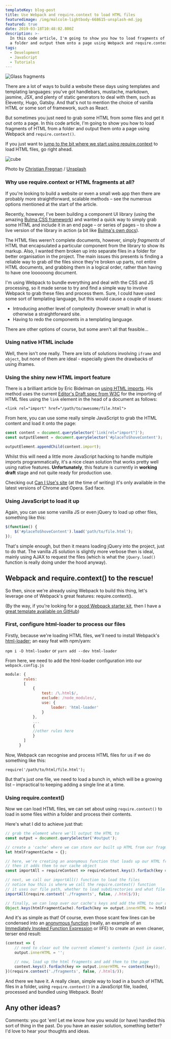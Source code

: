 ```yaml
---
templateKey: blog-post
title: Use Webpack and require.context to load HTML files
featuredimage: /img/malcolm-lightbody-668615-unsplash-md.jpg
featured: true
date: 2019-03-18T10:48:02.800Z
description: >-
  In this code article, I'm going to show you how to load fragments of HTML from
  a folder and output them onto a page using Webpack and require.context().
tags:
  - Development
  - JavaScript
  - Tutorials
---
```


![Glass fragments](/img/malcolm-lightbody-668615-unsplash-md.jpg)

There are a lot of ways to build a website these days using templates and templating languages: you've got handlebars, mustache, markdown, jasmine, JSX, and plenty of static generators to deal with them, such as Eleventy, Hugo, Gatsby. And that's not to mention the choice of vanilla HTML or some sort of framework, such as React.

But sometimes you just need to grab some HTML from some files and get it out onto a page. In this code article, I'm going to show you how to load fragments of HTML from a folder and output them onto a page using Webpack and `require.context()`.

If you just want to [jump to the bit where we start using require.context](#webpack-and-require-context-to-the-rescue) to load HTML files, go right ahead.

![cube](https://images.unsplash.com/photo-1529700215145-58542a1f36b6?ixlib=rb-1.2.1&q=80&fm=jpg&crop=entropy&cs=tinysrgb&w=1080&fit=max&ixid=eyJhcHBfaWQiOjExNzczfQ)

Photo by [Christian Fregnan](https://unsplash.com/@christianfregnan?utm_source=ghost&utm_medium=referral&utm_campaign=api-credit) / [Unsplash](https://unsplash.com/?utm_source=ghost&utm_medium=referral&utm_campaign=api-credit)

### Why use require.context or HTML fragments at all?

If you're looking to build a website or even a small web app then there are probably more straightforward, scalable methods – see the numerous options mentioned at the start of the article.

Recently, however, I've been building a component UI library (using the amazing [Bulma CSS framework](http://bulma.io/)) and wanted a quick way to simply grab some HTML and include it in an end page – or series of pages – to show a live version of the library in action (a bit like [Bulma's own docs](http://bulma.io/)).

The HTML files weren't complete documents, however, simply _fragments_ of HTML that encapsulated a particular component from the library to show its markup. Also, I wanted them broken up into separate files in a folder for better organisation in the project. The main issues this presents is finding a reliable way to grab _all_ the files since they're broken up parts, not entire HTML documents, and grabbing them in a logical order, rather than having to have one loooooong document.

I'm using Webpack to bundle everything and deal with the CSS and JS processing, so it made sense to try and find a simple way to involve Webpack to grab these files and process them. Sure, I could have used some sort of templating language, but this would cause a couple of issues:

*   Introducing another level of complexity (however small) in what is otherwise a straightforward site.
*   Having to redo the components in a templating language.

There are other options of course, but some aren't all that feasible...

### Using native HTML include

Well, there isn't one really. There are lots of solutions involving `iframe` and `object`, but none of them are ideal - especially given the drawbacks of using iframes.

### Using the shiny new HTML import feature

There is a brilliant article by Eric Bidelman on [using HTML imports](https://www.html5rocks.com/en/tutorials/webcomponents/imports/). His method uses the current [Editor's Draft spec from W3C](https://w3c.github.io/webcomponents/spec/imports/) for the importing of HTML files using the `link` element in the head of a document as follows:

```markup
<link rel="import" href="/path/to/awesome/file.html">
```

From here, you can use some really simple JavaScript to grab the HTML content and load it onto the page:

```javascript
const content = document.querySelector('link[rel="import"]');
const outputElement = document.querySelector('#placeToShoveContent');

outputElement.appendChild(content.import);
```

Whilst this will need a little more JavaScript hacking to handle multiple imports programmatically, it's a nice clean solution that works pretty well using native features. **Unfortunately**, this feature is currently in **working draft** stage and not quite ready for production use.

Checking out [Can I Use's site](https://caniuse.com/#feat=imports) (at the time of writing) it's only available in the latest versions of Chrome and Opera. Sad face.

### Using JavaScript to load it up

Again, you can use some vanilla JS or even jQuery to load up other files, something like this:

```javascript
$(function() {
	$('#placeToShoveContent').load('path/to/file.html');
});
```

That's simple enough, but then it means loading jQuery into the project, just to do that. The vanilla JS solution is slightly more verbose then is ideal, mainly using AJAX to request the files (which is what the `jQuery.load()` function is really doing under the hood anyway).

<a name="webpack-and-require-context-to-the-rescue"></a>Webpack and require.context() to the rescue!
--------------------------------------------

So then, since we're already using Webpack to build this thing, let's leverage one of Webpack's great features: require.context().

(By the way, if you're looking for a [good Webpack starter kit](https://robkendal.co.uk/webpack-project-starter-kit/), then I have a [great template available on GitHub](https://github.com/bpk68/web-template))

### First, configure html-loader to process our files

Firstly, because we're loading HTML files, we'll need to install Webpack's [html-loader](https://webpack.js.org/loaders/html-loader/); an easy feat with npm/yarn:

`npm i -D html-loader` or `yarn add --dev html-loader`

From here, we need to add the html-loader configuration into our `webpack.config.js`

```javascript
module: {
        rules: 
        [
            {
                test: /\.html$/,
                exclude: /node_modules/,
                use: {
                    loader: 'html-loader'
                }
            },
            ...
            {
            //other rules here
            }
        ]
      }
```

Now, Webpack can recognise and process HTML files for us if we do something like this:

`require('/path/to/html/file.html');`

But that's just one file, we need to load a bunch in, which will be a growing list – impractical to keeping adding a single line at a time.

### Using require.context()

Now we can load HTML files, we can set about using `require.context()` to load in some files within a folder and process their contents.

Here's what I did to achieve just that:

```javascript
// grab the element where we'll output the HTML to
const output = document.querySelector('#output');

// create a 'cache' where we can store our built up HTML from our fragments
let htmlFragmentCache = {};

// here, we're creating an anonymous function that loads up our HTML fragments
// then it adds them to our cache object
const importAll = requireContext => requireContext.keys().forEach(key => htmlFragmentCache[key] = requireContext(key));

// next, we call our importAll() function to load the files
// notice how this is where we call the require.context() function
// it uses our file path, whether to load subdirectories and what file type to get
importAll(require.context('./fragments', false, /.html$/));

// finally, we can loop over our cache's keys and add the HTML to our output element
Object.keys(htmlFragmentCache).forEach(key => output.innerHTML += htmlFragmentCache[key]);
```

And it's as simple as that! Of course, even those scant few lines can be condensed into an [anonymous function](https://robkendal.co.uk/arrow-functions-in-javascript/) (really, an example of an [Immediately Invoked Function Expression](https://blog.mgechev.com/2012/08/29/self-invoking-functions-in-javascript-or-immediately-invoked-function-expression/) or IIFE) to create an even cleaner, terser end result:

```javascript
(context => {
	// need to clear out the current element's contents (just in case!)
	output.innerHTML = '';

	// now, load up the html fragments and add them to the page
	context.keys().forEach(key => output.innerHTML += context(key));
})(require.context('./fragments', false, /.html$/));
```

And there we have it. A really clean, simple way to load in a bunch of HTML files in a folder, using `require.context()` in a JavaScript file, loaded, processed and bundled using Webpack. Bosh!

Any other ideas?
----------------

Comments: you got 'em! Let me know how you would (or have) handled this sort of thing in the past. Do you have an easier solution, something better? I'd love to hear your thoughts and ideas.
